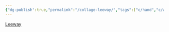```yaml
---
{"dg-publish":true,"permalink":"/collage-leeway/","tags":["c/hand","c/white","c/woman","c/purple","c/circle","c/tree","c/cloud"],"created":"2024-01-08T14:15:42.121-05:00","updated":"2024-01-08T14:16:13.281-05:00"}
---
```



[Leeway](https://www.instagram.com/p/CnSVEdmOyTI/)
